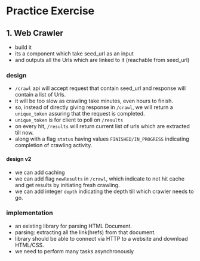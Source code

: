 # Practice Exercise

## 1. Web Crawler
- build it
- its a component which take seed_url as an input
- and outputs all the Urls which are linked to it (reachable from seed_url)

### design
- `/crawl` api will accept request that contain seed_url and response will contain a list of Urls.
- it will be too slow as crawling take minutes, even hours to finish.
- so, instead of directly giving response in `/crawl`, we will return a `unique_token` assuring that the request is completed.
- `unique_token` is for client to poll on `/results`
- on every hit, `/results` will return current list of urls which are extracted till now.
- along with a flag `status` having values `FINISHED/IN_PROGRESS` indicating completion of crawling activity.

#### design v2
- we can add caching
- we can add flag `newResults` in `/crawl`, which indicate to not hit cache and get results by initiating fresh crawling.
- we can add integer `depth` indicating the depth till which crawler needs to go.

### implementation
- an existing library for parsing HTML Document.
- parsing: extracting all the link(hrefs) from that document.
- library should be able to connect via HTTP to a website and download HTML/CSS.
- we need to perform many tasks asynchronously
